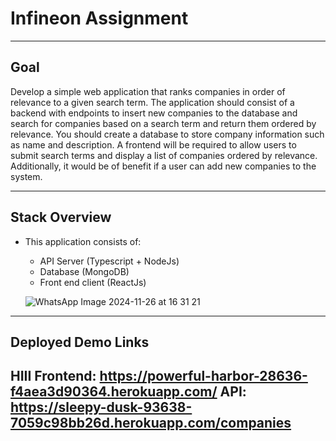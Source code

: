 # Infineon Assignment
---



## Goal

Develop a simple web application that ranks companies in order of relevance to a given search term. The
application should consist of a backend with endpoints to insert new companies to the database and search for
companies based on a search term and return them ordered by relevance. You should create a database to
store company information such as name and description. A frontend will be required to allow users to submit
search terms and display a list of companies ordered by relevance. Additionally, it would be of benefit if a user
can add new companies to the system.

---

## Stack Overview
* This application consists of:
    * API Server (Typescript + NodeJs)
    * Database (MongoDB)
    * Front end client (ReactJs)
 
  ![WhatsApp Image 2024-11-26 at 16 31 21](https://github.com/user-attachments/assets/acc2f83e-fa9d-4609-a235-96bafbae80c1)

---
## Deployed Demo Links

HIII
Frontend:  https://powerful-harbor-28636-f4aea3d90364.herokuapp.com/
API: https://sleepy-dusk-93638-7059c98bb26d.herokuapp.com/companies
---

